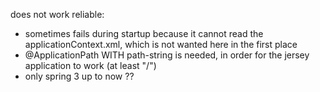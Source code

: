 does not work reliable:
* sometimes fails during startup because it cannot read the applicationContext.xml, which is not wanted here in the first place
* @ApplicationPath WITH path-string is needed, in order for the jersey application to work (at least "/")
* only spring 3 up to now ??